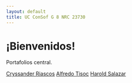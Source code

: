 ```yaml
---
layout: default
title: UC ConSof G 8 NRC 23730
---
```


# ¡Bienvenidos!
Portafolios central.

[Cryssander Riascos](TM638231/index.md)
[Alfredo Tisoc](AlfredoTisoc/index.html)
[Harold Salazar](Harold_Salazar/index.html)
